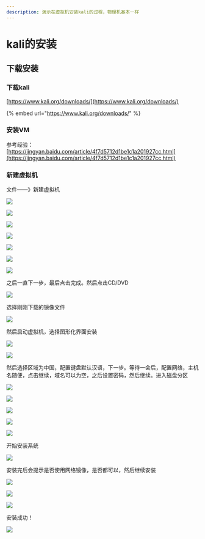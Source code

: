 ```yaml
---
description: 演示在虚拟机安装kali的过程，物理机基本一样
---
```


# kali的安装

## 下载安装

### 下载kali

[https://www.kali.org/downloads/](https://www.kali.org/downloads/)

{% embed url="https://www.kali.org/downloads/" %}

### 安装VM

参考经验：[https://jingyan.baidu.com/article/4f7d5712d1be1c1a201927cc.html](https://jingyan.baidu.com/article/4f7d5712d1be1c1a201927cc.html)

### 新建虚拟机

文件——》新建虚拟机

![](../.gitbook/assets/image%20%2847%29.png)

![](../.gitbook/assets/image%20%28120%29.png)

![](../.gitbook/assets/image%20%2831%29.png)

![](../.gitbook/assets/image%20%28135%29.png)

![](../.gitbook/assets/image%20%2855%29.png)

![](../.gitbook/assets/image%20%2818%29.png)

![](../.gitbook/assets/image%20%2823%29.png)

之后一直下一步，最后点击完成。然后点击CD/DVD 

![](../.gitbook/assets/image%20%28127%29.png)

选择刚刚下载的镜像文件

![](../.gitbook/assets/image%20%28123%29.png)

然后启动虚拟机，选择图形化界面安装

![](../.gitbook/assets/image%20%2872%29.png)

![](../.gitbook/assets/image%20%282%29.png)

然后选择区域为中国，配置键盘默认汉语，下一步。等待一会后，配置网络，主机名随便，点击继续，域名可以为空，之后设置密码，然后继续。进入磁盘分区

![](../.gitbook/assets/image%20%2866%29.png)

![](../.gitbook/assets/image%20%28114%29.png)

![](../.gitbook/assets/image%20%2896%29.png)

![](../.gitbook/assets/image%20%2843%29.png)

![](../.gitbook/assets/image%20%2871%29.png)

开始安装系统

![](../.gitbook/assets/image%20%28160%29.png)

安装完后会提示是否使用网络镜像，是否都可以，然后继续安装

![](../.gitbook/assets/image%20%2883%29.png)

![](../.gitbook/assets/image%20%28102%29.png)

![](../.gitbook/assets/image%20%28137%29.png)

安装成功！

![](../.gitbook/assets/image%20%2833%29.png)



